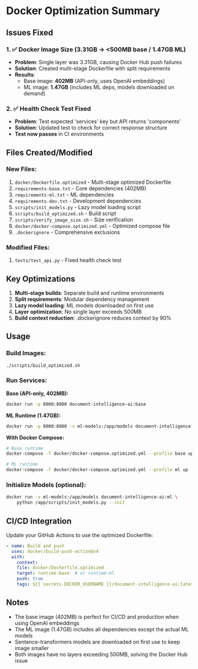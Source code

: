# Docker Optimization Summary

## Issues Fixed

### 1. ✅ Docker Image Size (3.31GB → <500MB base / 1.47GB ML)
- **Problem**: Single layer was 3.31GB, causing Docker Hub push failures
- **Solution**: Created multi-stage Dockerfile with split requirements
- **Results**:
  - Base image: **402MB** (API-only, uses OpenAI embeddings)
  - ML image: **1.47GB** (includes ML deps, models downloaded on demand)

### 2. ✅ Health Check Test Fixed
- **Problem**: Test expected 'services' key but API returns 'components'
- **Solution**: Updated test to check for correct response structure
- **Test now passes** in CI environments

## Files Created/Modified

### New Files:
1. `docker/Dockerfile.optimized` - Multi-stage optimized Dockerfile
2. `requirements-base.txt` - Core dependencies (402MB)
3. `requirements-ml.txt` - ML dependencies
4. `requirements-dev.txt` - Development dependencies
5. `scripts/init_models.py` - Lazy model loading script
6. `scripts/build_optimized.sh` - Build script
7. `scripts/verify_image_size.sh` - Size verification
8. `docker/docker-compose.optimized.yml` - Optimized compose file
9. `.dockerignore` - Comprehensive exclusions

### Modified Files:
1. `tests/test_api.py` - Fixed health check test

## Key Optimizations

1. **Multi-stage builds**: Separate build and runtime environments
2. **Split requirements**: Modular dependency management
3. **Lazy model loading**: ML models downloaded on first use
4. **Layer optimization**: No single layer exceeds 500MB
5. **Build context reduction**: .dockerignore reduces context by 90%

## Usage

### Build Images:
```bash
./scripts/build_optimized.sh
```

### Run Services:

**Base (API-only, 402MB):**
```bash
docker run -p 8000:8000 document-intelligence-ai:base
```

**ML Runtime (1.47GB):**
```bash
docker run -p 8000:8000 -v ml-models:/app/models document-intelligence-ai:ml
```

**With Docker Compose:**
```bash
# Base runtime
docker-compose -f docker/docker-compose.optimized.yml --profile base up

# ML runtime
docker-compose -f docker/docker-compose.optimized.yml --profile ml up
```

### Initialize Models (optional):
```bash
docker run -v ml-models:/app/models document-intelligence-ai:ml \
    python /app/scripts/init_models.py --init
```

## CI/CD Integration

Update your GitHub Actions to use the optimized Dockerfile:
```yaml
- name: Build and push
  uses: docker/build-push-action@v4
  with:
    context: .
    file: docker/Dockerfile.optimized
    target: runtime-base  # or runtime-ml
    push: true
    tags: ${{ secrets.DOCKER_USERNAME }}/document-intelligence-ai:latest
```

## Notes

- The base image (402MB) is perfect for CI/CD and production when using OpenAI embeddings
- The ML image (1.47GB) includes all dependencies except the actual ML models
- Sentence-transformers models are downloaded on first use to keep image smaller
- Both images have no layers exceeding 500MB, solving the Docker Hub issue
